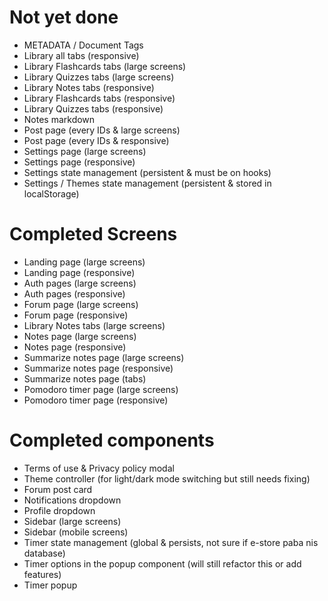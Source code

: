 # Not yet done

- METADATA / Document Tags
- Library all tabs (responsive)
- Library Flashcards tabs (large screens)
- Library Quizzes tabs (large screens)
- Library Notes tabs (responsive)
- Library Flashcards tabs (responsive)
- Library Quizzes tabs (responsive)
- Notes markdown
- Post page (every IDs & large screens)
- Post page (every IDs & responsive)
- Settings page (large screens)
- Settings page (responsive)
- Settings state management (persistent & must be on hooks)
- Settings / Themes state management (persistent & stored in localStorage)

# Completed Screens

- Landing page (large screens)
- Landing page (responsive)
- Auth pages (large screens)
- Auth pages (responsive)
- Forum page (large screens)
- Forum page (responsive)
- Library Notes tabs (large screens)
- Notes page (large screens)
- Notes page (responsive)
- Summarize notes page (large screens)
- Summarize notes page (responsive)
- Summarize notes page (tabs)
- Pomodoro timer page (large screens)
- Pomodoro timer page (responsive)

# Completed components

- Terms of use & Privacy policy modal
- Theme controller (for light/dark mode switching but still needs fixing)
- Forum post card
- Notifications dropdown
- Profile dropdown
- Sidebar (large screens)
- Sidebar (mobile screens)
- Timer state management (global & persists, not sure if e-store paba nis database)
- Timer options in the popup component (will still refactor this or add features)
- Timer popup
